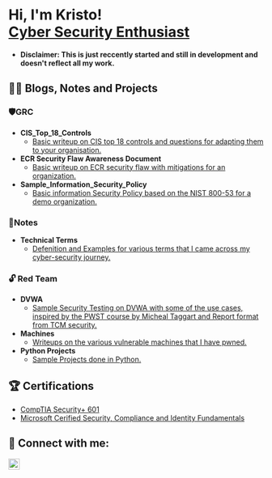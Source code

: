 <h1>Hi, I'm Kristo! <br/> <a href="https://www.linkedin.com/in/kristo-tony/">Cyber Security Enthusiast</a> </h1>

- <b> Disclaimer: This is just reccently started and still in development and doesn't reflect all my work. </b>

<h2>👨‍💻 Blogs, Notes and Projects</h2>
  
   <h3>🛡️GRC </h3>  
  
  - <b>CIS_Top_18_Controls</b>
    - [Basic writeup on CIS top 18 controls and questions for adapting them to your organisation.](https://github.com/kairos-diem/GRC/blob/main/CIS_Top_18.md)
  - <b>ECR Security Flaw Awareness Document</b>
    - [Basic writeup on ECR security flaw with mitigations for an organization.](https://github.com/kairos-diem/GRC/blob/main/ECR%20Security%20Flaw%20Awareness%20Document.md)
  - <b> Sample_Information_Security_Policy </b>
    -  [Basic information Security Policy based on the NIST 800-53 for a demo organization.](https://github.com/kairos-diem/GRC/blob/main/Sample_Information_Security_Policy.md)

  <h3>📃Notes </h3>  
  
  - <b>Technical Terms</b>
    - [Defenition and Examples for various terms that I came across my cyber-security journey.](https://github.com/kairos-diem/Technical_Terms)
  
  <h3>🔓 Red Team </h3>
  
- <b>DVWA</b>
    - [Sample Security Testing on DVWA with some of the use cases, inspired by the PWST course by Micheal Taggart and Report format from TCM security.](https://github.com/kairos-diem/Red-Team/tree/main/DVWA)
- <b>Machines</b>
    - [Writeups on the various vulnerable machines that I have pwned. ](https://github.com/kairos-diem/Red-Team/tree/main/Machines)
- <b>Python Projects</b>
    - [Sample Projects done in Python.](https://github.com/kairos-diem/Red-Team/tree/main/Python_Projects)



<h2>🏆 Certifications</h2>

- [CompTIA Security+ 601](https://www.credly.com/badges/b81372f6-cdd2-4ec6-9985-db02a5f63cc2/linked_in_profile)
- [Microsoft Cerified Security, Compliance and Identity Fundamentals](https://www.credly.com/badges/88a7a726-b03b-42c1-9f30-1ba2304e1f8f?source=linked_in_profile)


<h2> 🤳 Connect with me:</h2>

[<img align="left" alt="kristo-tony | LinkedIn" width="22px" src="https://cdn.jsdelivr.net/npm/simple-icons@v3/icons/linkedin.svg" />][linkedin]


[linkedin]: https://www.linkedin.com/in/kristo-tony/


